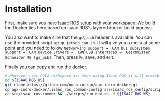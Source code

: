 # Installation
First, make sure you have [Isaac ROS](https://nvidia-isaac-ros.github.io/getting_started/dev_env_setup.html) setup with your workspace. We build the Dockerfiles here based on Isaac ROS's layered docker build process.

You also want to make sure that the `gs\_usb` header is available. You can use the provided script `setup_jetson_can.sh`. It will give you a menu at some point and you need to follow `Networking support →  CAN bus subsystem support →  CAN Device Drivers →  CAN USB interfaces →  Geschwister Schneider UG (gs_usb)`. Then, press M, save, and exit.

Finally you can copy and run the docker.
```bash
# Whatever your ROS2 workspace is. When using Isaac ROS it will probably be ${ISAAC_ROS_WS}.
cd ${ISAAC_ROS_WS}
git clone https://github.com/noah-curran/agx-indro-docker.git
cp agx-indro-docker/.isaac_ros_common-config src/isaac_ros_config/scripts/
cd src/isaac_ros_common && ./scripts/run_dev.sh -d ${ISAAC_ROS_WS}
```

